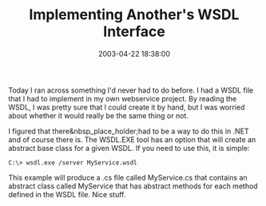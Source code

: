﻿---
layout: post
title: "Implementing Another's WSDL Interface"
comments: false
date: 2003-04-22 18:38:00
categories:
 - Technology
subtext-id: 1761e180-b185-40b0-a952-d2bd8a015e3d
alias: /blog/Implementing-Anothers-WSDL-Interface.aspx
---


Today I ran across something I'd never had to do before. I had a WSDL file that I had to implement in my own webservice project. By reading the WSDL, I was pretty sure that I could create it by hand, but I was worried about whether it would really be the same thing or not.

I figured that there&nbsp_place_holder;had to be a way to do this in .NET and of course there is. The WSDL.EXE tool has an option that will create an abstract base class for a given WSDL. If you need to use this, it is simple:
    
    C:\> wsdl.exe /server MyService.wsdl

This example will produce a .cs file called MyService.cs that contains an abstract class called MyService that has abstract methods for each method defined in the WSDL file. Nice stuff.

